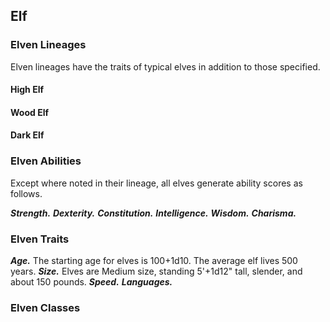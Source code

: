 ## Elf

<!--Add copy here -->

### Elven Lineages

Elven lineages have the traits of typical elves in addition to those specified.

#### High Elf

<!--Add copy here -->

#### Wood Elf

<!--Add copy here -->

#### Dark Elf

<!--Add copy here -->

### Elven Abilities

Except where noted in their lineage, all elves generate ability scores as follows.

***Strength.*** <!--Add copy here -->
***Dexterity.*** <!--Add copy here -->
***Constitution.*** <!--Add copy here -->
***Intelligence.*** <!--Add copy here -->
***Wisdom.*** <!--Add copy here -->
***Charisma.*** <!--Add copy here -->

### Elven Traits

***Age.*** The starting age for elves is 100+1d10. The average elf lives 500 years.
***Size.*** Elves are Medium size, standing 5'+1d12" tall, slender, and about 150 pounds. 
***Speed.*** <!--Add copy here -->
***Languages.*** <!--Add copy here -->

### Elven Classes

<!--Add copy here -->
